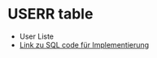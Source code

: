 # USERR table 
- User Liste
- [Link zu SQL code für Implementierung](../../../../../code_resources/database_components_doc/tables/USERR_table.sql)